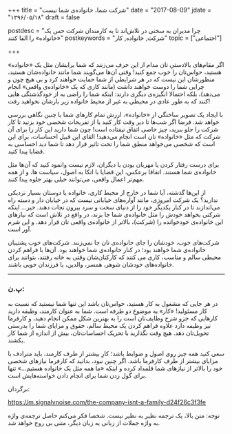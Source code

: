 +++
title = "شرکت شما، خانواده‌ی شما نیست"
date  = "2017-08-09"
jdate = "۱۳۹۶/۰۵/۱۸"
draft = false

postdesc = "چرا مدیران به سختی در تلاش‌اند تا به کارمندان شرکت حس یک «خانواده» را القا کنند"
postkeywords = "شرکت, خانواده, کار"
topic = ["اجتماعی"]

+++


اگر مقام‌های بالادستیِ تان مدام از این حرف می‌زنند که شما برایشان مثل یک «خانواده» هستید، حواس‌تان را خوب جمع کنید! وقتی آن‌ها می‌گویند شما مانند خانواده‌شان هستید، منظورشان این نیست که در هر شرایطی از شما حمایت خواهند کرد و بی هیچ چون و چرایی شما را دوست خواهند داشت (مانند کاری که یک «خانواده‌ی واقعی» انجام می‌دهد)، بلکه احتمالا انگیزه‌ی دیگری دارند: اینکه شما را راضی به از خودگذشتگی هایی کنند که به طور عادی در محیطی به غیر از محیط خانواده زیر بارشان نخواهید رفت!

با ایجاد یک تصویر ساختگی از «خانواده»، ارزش تمام کارهای شما با چنین نگاهی بررسی خواهد شد. فرضا اگر شب‌ها تا دیر وقت کار کنید یا از تفریحات شخصی خود بزنید تا کار شرکت را جلو ببرید، چیز خاصی اتفاق نیفتاده است! چون شما دارید این کار را برای آن شرکت که مثل «خانواده» تان است انجام می‌دهید! القای این قبیل احساسات، برای این است که شخصی می‌خواهد منطق شما را تحت تاثیر قرار دهد تا شما دید احساسی به قضایا پیدا کنید.

برای درست رفتار کردن یا مهربان بودن با دیگران، لازم نیست وانمود کنید که آن‌ها مثل خانواده‌ی شما هستند. اتفاقا برعکس، این قضایا با اتکا به اصول، سیاست ها، و از همه مهم‌تر اعمال واقعی، می‌توانند خیلی بهتر جلوه پیدا کنند.

از این‌ها گذشته، آیا شما در خارج از محیط کاری، خانواده یا دوستان بسیار نزدیکی ندارید؟ یک شرکت امروزی، مانند آواره‌های خیابانی نیست که در خیابان دار و دسته‌ راه می‌اندازند تا در کنار یکدیگر خود را از دنیای سخت و سرد بیرون نجات دهند. خیر... اینکه شرکتی بخواهد خودش را مثل خانواده‌ی شما جا بزند، در واقع در تلاش است که نیازهای این خانواده‌ی خودخوانده را (شرکت)، بالاتر از خانواده‌ی واقعی تان قرار دهد. و این شرم آور است.

شرکت‌های خوب، خودشان را جای خانواده‌ی تان جا نمی‌زنند. شرکت‌های خوب پشتیبان خانواده‌ی شما خواهند بود؛ در کنار خانواده‌ی شما خواهند بود. آن‌ها با فراهم کردن محیطی سالم و مناسب، کاری می کنند که کارکنان‌شان وقتی به خانه رفتند، بتوانند برای خانواده‌های خودشان شوهر، همسر، والدین، یا فرزندان خوبی باشند.

--------------

### پ.ن:
در هر جایی که مشغول به کار هستید، حواس‌تان باشد این تنها شما نیستید که نسبت به کار مسئولید! «کار» یه موضوع دو طرفه است. شما به عنوان کارمند، وظیفه دارید کارهایی که جزو شرح وظایف‌تان است را به بهترین شکل ممکن انجام دهید، و کارفرما نیز وظیفه دارد علاوه فراهم کردن یک محیط سالم، حقوق و مزایای شما را بدرستی تحویل‌تان دهد. هیچ وقت نگذارید با تحریک احساسات‌تان، بیش از اندازه از شما کار بکشند.

سعی کنید همه چیز روی اصول و ضوابط باشد؛ کارِ بیشتر از طرف کارمند، باید مترادف با مزایای بیشتر از طرف کارفرما باشد. اگر چنین نبود، بدانید که کارفرما نیازهای شخصی خود را بالاتر از نیازهای شما قلمداد کرده و اینکه «ما همه مثل یک خانواده هستیم...» تنها برای گول زدن شما برای انجام دادن خواسته‌هایش است.

برگردان:

https://m.signalvnoise.com/the-company-isnt-a-family-d24f26c3f3fe

توجه: متن بالا، یک ترجمه نظیر به نظیر نیست. شخصا فکر می‌کنم حاصل ترجمه‌ی واژه به واژه جملات از زبانی به زبان دیگر، متنی بی روح خواهد شد.



